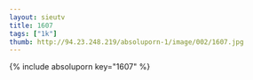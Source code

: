 ```yaml
--- 
layout: sieutv
title: 1607
tags: ["1k"]
thumb: http://94.23.248.219/absoluporn-1/image/002/1607.jpg
---
```

{% include absoluporn key="1607" %} 
